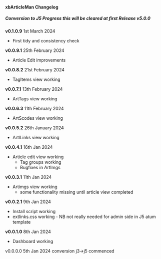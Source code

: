 #### xbArticleMan Changelog

##### Conversion to J5 Progress this will be cleared at first Release v5.0.0



**v0.1.0.9** 1st March 2024

- First tidy and consistency check

**v0.0.9.1** 25th February 2024

- Article Edit improvements

**v0.0.8.2** 21st February 2024

- TagItems view working

**v0.0.7.1** 13th February 2024

- ArtTags view working

**v0.0.6.3** 11th February 2024

- ArtScodes view working

**v0.0.5.2** 26th January 2024

- ArtlLinks view working

**v0.0.4.1** 16th Jan 2024

- Article edit view working
  - Tag groups working
  - Bugfixes in ArtImgs

**v0.0.3.1** 11th Jan 2024

- Artimgs view working
  - some functionality missing until article view completed

**v0.0.2.1** 9th Jan 2024

- Install script working
- extlinks.css working - NB not really needed for admin side in J5 atum template

**v0.0.1.0** 8th Jan 2024

- Dashboard working

v0.0.0.0 5th Jan 2024 conversion j3->j5 commenced